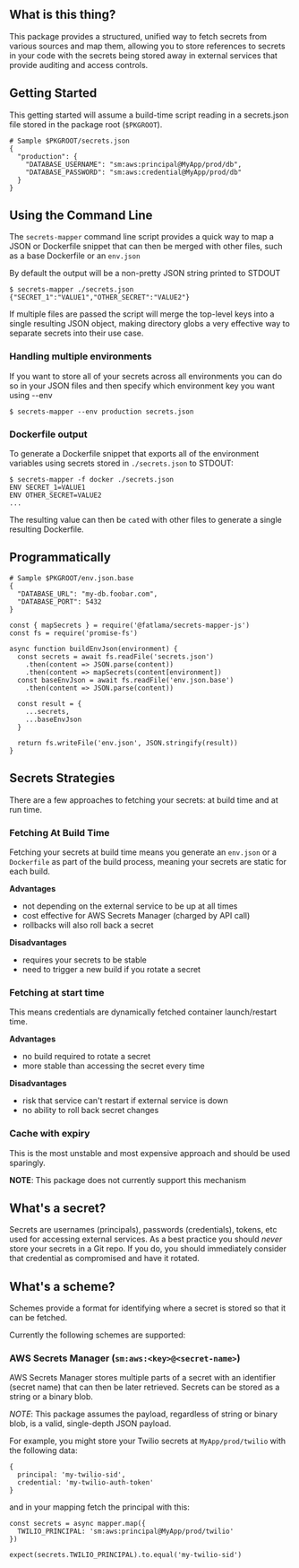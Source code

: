 ## What is this thing?

This package provides a structured, unified way to fetch secrets from various
sources and map them, allowing you to store references to secrets in your code
with the secrets being stored away in external services that provide auditing
and access controls.

## Getting Started

This getting started will assume a build-time script reading in a secrets.json
file stored in the package root (`$PKGROOT`).

```
# Sample $PKGROOT/secrets.json
{
  "production": {
    "DATABASE_USERNAME": "sm:aws:principal@MyApp/prod/db",
    "DATABASE_PASSWORD": "sm:aws:credential@MyApp/prod/db"
  }
}
```

## Using the Command Line

The `secrets-mapper` command line script provides a quick way to map a JSON or
Dockerfile snippet that can then be merged with other files, such as a base
Dockerfile or an `env.json`

By default the output will be a non-pretty JSON string printed to STDOUT

```
$ secrets-mapper ./secrets.json
{"SECRET_1":"VALUE1","OTHER_SECRET":"VALUE2"}
```

If multiple files are passed the script will merge the top-level keys into a
single resulting JSON object, making directory globs a very effective way to
separate secrets into their use case.

### Handling multiple environments

If you want to store all of your secrets across all environments you can do so
in your JSON files and then specify which environment key you want using --env

```
$ secrets-mapper --env production secrets.json
```

### Dockerfile output

To generate a Dockerfile snippet that exports all of the environment variables
using secrets stored in `./secrets.json` to STDOUT:

```
$ secrets-mapper -f docker ./secrets.json
ENV SECRET_1=VALUE1
ENV OTHER_SECRET=VALUE2
...
```

The resulting value can then be `cat`ed with other files to generate a single
resulting Dockerfile.

## Programmatically

```
# Sample $PKGROOT/env.json.base
{
  "DATABASE_URL": "my-db.foobar.com",
  "DATABASE_PORT": 5432
}
```

```
const { mapSecrets } = require('@fatlama/secrets-mapper-js')
const fs = require('promise-fs')

async function buildEnvJson(environment) {
  const secrets = await fs.readFile('secrets.json')
    .then(content => JSON.parse(content))
    .then(content => mapSecrets(content[environment])
  const baseEnvJson = await fs.readFile('env.json.base')
    .then(content => JSON.parse(content))

  const result = {
    ...secrets,
    ...baseEnvJson
  }

  return fs.writeFile('env.json', JSON.stringify(result))
}
```

## Secrets Strategies

There are a few approaches to fetching your secrets: at build time and at run
time.

### Fetching At Build Time

Fetching your secrets at build time means you generate an `env.json` or a
`Dockerfile` as part of the build process, meaning your secrets are static for
each build.

**Advantages**

* not depending on the external service to be up at all times
* cost effective for AWS Secrets Manager (charged by API call)
* rollbacks will also roll back a secret

**Disadvantages**

* requires your secrets to be stable
* need to trigger a new build if you rotate a secret

### Fetching at start time

This means credentials are dynamically fetched container launch/restart time.

**Advantages**

* no build required to rotate a secret
* more stable than accessing the secret every time

**Disadvantages**

* risk that service can't restart if external service is down
* no ability to roll back secret changes

### Cache with expiry

This is the most unstable and most expensive approach and should be used
sparingly.

**NOTE**: This package does not currently support this mechanism

## What's a secret?

Secrets are usernames (principals), passwords (credentials), tokens, etc used
for accessing external services. As a best practice you should *never* store 
your secrets in a Git repo. If you do, you should immediately consider that
credential as compromised and have it rotated.

## What's a scheme?

Schemes provide a format for identifying where a secret is stored so that it can be fetched.

Currently the following schemes are supported:

### AWS Secrets Manager (`sm:aws:<key>@<secret-name>`)

AWS Secrets Manager stores multiple parts of a secret with an identifier
(secret name) that can then be later retrieved. Secrets can be stored as a
string or a binary blob.

*NOTE*: This package assumes the payload, regardless of string or binary blob,
is a valid, single-depth JSON payload.

For example, you might store your Twilio secrets at `MyApp/prod/twilio` with
the following data:

```
{
  principal: 'my-twilio-sid',
  credential: 'my-twilio-auth-token'
}
```

and in your mapping fetch the principal with this:

```
const secrets = async mapper.map({
  TWILIO_PRINCIPAL: 'sm:aws:principal@MyApp/prod/twilio'
})

expect(secrets.TWILIO_PRINCIPAL).to.equal('my-twilio-sid')
```

